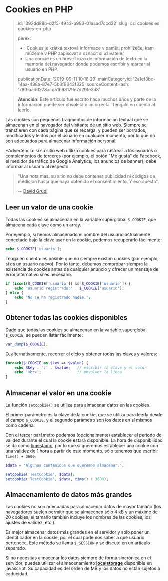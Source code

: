 Cookies en PHP
==============

> id: '392dd88b-d2f5-4943-a993-01aaad7ccd32'
> slug:
> 	cs: cookies
> 	es: cookies-en-php
> 
> perex:
> 	- 'Cookies je krátká textová informace v paměti prohlížeče, kam můžeme v PHP zapisovat a označit si uživatele.'
> 	- Una cookie es un breve trozo de información de texto en la memoria del navegador donde podemos escribir y marcar al usuario en PHP.
> 
> publicationDate: '2019-09-11 10:18:29'
> mainCategoryId: '2a1ef8bc-14aa-438a-87e7-5b3f9643f325'
> sourceContentHash: '78f9aad0278acd51b98179e7d29fe3d8'

> **Atención:** Este artículo fue escrito hace muchos años y parte de la información puede ser obsoleta o incorrecta. Téngalo en cuenta al leerlo.

Las cookies son pequeños fragmentos de información textual que se almacenan en el navegador del visitante de un sitio web. Siempre se transfieren con cada página que se recarga, y pueden ser borrados, modificados y leídos por el usuario en cualquier momento, por lo que no son adecuados para almacenar información personal.

*Advertencia: si su sitio web utiliza cookies para rastrear a los usuarios o complementos de terceros (por ejemplo, el botón "Me gusta" de Facebook, el medidor de tráfico de Google Analytics, los anuncios de banner), debe informar al usuario al respecto.

> "Una nota más: su sitio no debe contener publicidad ni códigos de medición hasta que haya obtenido el consentimiento. Y eso apesta".
>
> -- <a href="https://phpfashion.com/jak-na-souhlas-s-cookie-ve-zkurvene-eu">David Grudl</a>

Leer un valor de una cookie
--------------------------

Todas las cookies se almacenan en la variable superglobal `$_COOKIE`, que almacena cada clave como un array.

Por ejemplo, si hemos almacenado el nombre del usuario actualmente conectado bajo la clave `user` en la cookie, podemos recuperarlo fácilmente:

```php
echo $_COOKIE['usuario'];
```

Tenga en cuenta: es posible que no siempre existan cookies (por ejemplo, si es un usuario nuevo). Por lo tanto, debemos comprobar siempre la existencia de cookies antes de cualquier anuncio y ofrecer un mensaje de error alternativo si es necesario.

```php
if (isset($_COOKIE['usuario']) && $_COOKIE['usuario']) {
    echo 'Usuario registrado:' . $_COOKIE['usuario'];
} else {
    echo 'No se ha registrado nadie.';
}
```

Obtener todas las cookies disponibles
--------------------------------

Dado que todas las cookies se almacenan en la variable superglobal `$_COOKIE`, se pueden listar fácilmente:

```php
var_dump($_COOKIE);
```

O, alternativamente, recorrer el ciclo y obtener todas las claves y valores:

```php
foreach($_COOKIE as $key => $value) {
    echo $key . ':' . $value;	// escribir la clave y el valor
    echo '<br>';				// envolver la línea
}
```

Almacenar el valor en una cookie
--------------------------

La función `setcookie()` se utiliza para almacenar datos en las cookies.

El primer parámetro es la clave de la cookie, que se utiliza para leerla desde el campo `$_COOKIE`, y el segundo parámetro son los datos en sí mismos como cadena.

Con el tercer parámetro podemos (opcionalmente) establecer el periodo de validez durante el cual la cookie estará disponible. La hora de disponibilidad se da como <a href="/fecha">timestamp</a>, por lo que si queremos establecer una cookie con una validez de 1 hora a partir de este momento, sólo tenemos que escribir `time() + 3600`.

```php
$data = 'Algunos contenidos que queremos almacenar.';

setcookie('TestCookie', $data);
setcookie('TestCookie', $data, time() + 3600);
```

Almacenamiento de datos más grandes
-------------------

Las cookies no son adecuadas para almacenar datos de mayor tamaño (los navegadores suelen permitir que se almacenen sólo 4 kB y un máximo de 20 cookies, el tamaño también incluye los nombres de las cookies, los ajustes de validez, etc.).

Es mejor almacenar datos más grandes en el servidor y sólo poner un identificador en la cookie, por el cual podemos saber a qué usuario pertenece. Este método se llama `$_SESSION` y se discute en un artículo separado.

Si no necesitas almacenar los datos siempre de forma sincrónica en el servidor, puedes utilizar el almacenamiento **<a href="https://jecas.cz/localstorage">localstorage</a>** disponible en javascript. Su capacidad es del orden de MB y los datos no están sujetos a caducidad.
